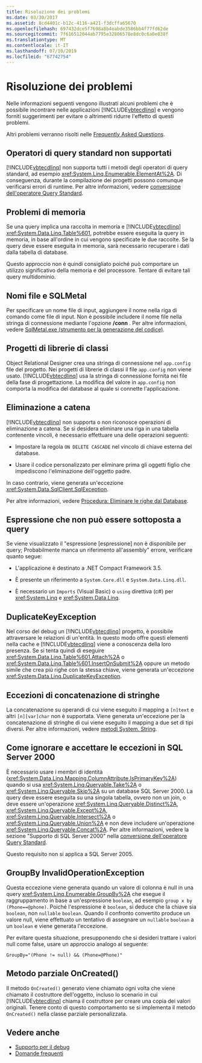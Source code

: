 ```yaml
---
title: Risoluzione dei problemi
ms.date: 03/30/2017
ms.assetid: 8cd4401c-b12c-4116-a421-f3dcffa65670
ms.openlocfilehash: 697432dce5f7698a8b4eabde3586bb4f77fd62de
ms.sourcegitcommit: 7f616512044ab7795e32806578e8dc0c6a0e038f
ms.translationtype: MT
ms.contentlocale: it-IT
ms.lasthandoff: 07/10/2019
ms.locfileid: "67742754"
---
```

# <a name="troubleshooting"></a>Risoluzione dei problemi
Nelle informazioni seguenti vengono illustrati alcuni problemi che è possibile incontrare nelle applicazioni [!INCLUDE[vbtecdlinq](../../../../../../includes/vbtecdlinq-md.md)] e vengono forniti suggerimenti per evitare o altrimenti ridurre l'effetto di questi problemi.  
  
 Altri problemi verranno risolti nelle [Frequently Asked Questions](../../../../../../docs/framework/data/adonet/sql/linq/frequently-asked-questions.md).  
  
## <a name="unsupported-standard-query-operators"></a>Operatori di query standard non supportati  
 [!INCLUDE[vbtecdlinq](../../../../../../includes/vbtecdlinq-md.md)] non supporta tutti i metodi degli operatori di query standard, ad esempio <xref:System.Linq.Enumerable.ElementAt%2A>. Di conseguenza, durante la compilazione dei progetti possono comunque verificarsi errori di runtime. Per altre informazioni, vedere [conversione dell'operatore Query Standard](../../../../../../docs/framework/data/adonet/sql/linq/standard-query-operator-translation.md).  
  
## <a name="memory-issues"></a>Problemi di memoria  
 Se una query implica una raccolta in memoria e [!INCLUDE[vbtecdlinq](../../../../../../includes/vbtecdlinq-md.md)] <xref:System.Data.Linq.Table%601>, potrebbe essere eseguita la query in memoria, in base all'ordine in cui vengono specificate le due raccolte. Se la query deve essere eseguita in memoria, sarà necessario recuperare i dati dalla tabella di database.  
  
 Questo approccio non è quindi consigliato poiché può comportare un utilizzo significativo della memoria e del processore. Tentare di evitare tali query multidominio.  
  
## <a name="file-names-and-sqlmetal"></a>Nomi file e SQLMetal  
 Per specificare un nome file di input, aggiungere il nome nella riga di comando come file di input. Non è possibile includere il nome file nella stringa di connessione mediante l'opzione **/conn** . Per altre informazioni, vedere [SqlMetal.exe (strumento per la generazione del codice)](../../../../../../docs/framework/tools/sqlmetal-exe-code-generation-tool.md).  
  
## <a name="class-library-projects"></a>Progetti di librerie di classi  
 Object Relational Designer crea una stringa di connessione nel `app.config` file del progetto. Nei progetti di librerie di classi il file `app.config` non viene usato. [!INCLUDE[vbtecdlinq](../../../../../../includes/vbtecdlinq-md.md)] usa la stringa di connessione fornita nei file della fase di progettazione. La modifica del valore in `app.config` non comporta la modifica del database al quale si connette l'applicazione.  
  
## <a name="cascade-delete"></a>Eliminazione a catena  
 [!INCLUDE[vbtecdlinq](../../../../../../includes/vbtecdlinq-md.md)] non supporta o non riconosce operazioni di eliminazione a catena. Se si desidera eliminare una riga in una tabella contenente vincoli, è necessario effettuare una delle operazioni seguenti:  
  
- Impostare la regola `ON DELETE CASCADE` nel vincolo di chiave esterna del database.  
  
- Usare il codice personalizzato per eliminare prima gli oggetti figlio che impediscono l'eliminazione dell'oggetto padre.  
  
 In caso contrario, viene generata un'eccezione <xref:System.Data.SqlClient.SqlException>.  
  
 Per altre informazioni, vedere [Procedura: Eliminare le righe dal Database](../../../../../../docs/framework/data/adonet/sql/linq/how-to-delete-rows-from-the-database.md).  
  
## <a name="expression-not-queryable"></a>Espressione che non può essere sottoposta a query  
 Se viene visualizzato il "espressione [espressione] non è disponibile per query; Probabilmente manca un riferimento all'assembly" errore, verificare quanto segue:  
  
- L'applicazione è destinato a .NET Compact Framework 3.5.  
  
- È presente un riferimento a `System.Core.dll` e `System.Data.Linq.dll`.  
  
- È necessario un `Imports` (Visual Basic) o `using` direttiva (c#) per <xref:System.Linq> e <xref:System.Data.Linq>.  
  
## <a name="duplicatekeyexception"></a>DuplicateKeyException  
 Nel corso del debug un [!INCLUDE[vbtecdlinq](../../../../../../includes/vbtecdlinq-md.md)] progetto, è possibile attraversare le relazioni di un'entità. In questo modo offre questi elementi nella cache e [!INCLUDE[vbtecdlinq](../../../../../../includes/vbtecdlinq-md.md)] viene a conoscenza della loro presenza. Se si tenta quindi di eseguire <xref:System.Data.Linq.Table%601.Attach%2A> o <xref:System.Data.Linq.Table%601.InsertOnSubmit%2A> oppure un metodo simile che crea più righe con la stessa chiave, viene generata un'eccezione <xref:System.Data.Linq.DuplicateKeyException>.  
  
## <a name="string-concatenation-exceptions"></a>Eccezioni di concatenazione di stringhe  
 La concatenazione su operandi di cui viene eseguito il mapping a `[n]text` e altri `[n][var]char` non è supportata. Viene generata un'eccezione per la concatenazione di stringhe di cui viene eseguito il mapping a due set di tipi diversi. Per altre informazioni, vedere [metodi System. String](../../../../../../docs/framework/data/adonet/sql/linq/system-string-methods.md).  
  
## <a name="skip-and-take-exceptions-in-sql-server-2000"></a>Come ignorare e accettare le eccezioni in SQL Server 2000  
 È necessario usare i membri di identità (<xref:System.Data.Linq.Mapping.ColumnAttribute.IsPrimaryKey%2A>) quando si usa <xref:System.Linq.Queryable.Take%2A> o <xref:System.Linq.Queryable.Skip%2A> su un database SQL Server 2000. La query deve essere eseguita su una singola tabella, ovvero non un join, o deve essere un'operazione <xref:System.Linq.Queryable.Distinct%2A>, <xref:System.Linq.Queryable.Except%2A>, <xref:System.Linq.Queryable.Intersect%2A> o <xref:System.Linq.Queryable.Union%2A> e non deve includere un'operazione <xref:System.Linq.Queryable.Concat%2A>. Per altre informazioni, vedere la sezione "Supporto di SQL Server 2000" nella [conversione dell'operatore Query Standard](../../../../../../docs/framework/data/adonet/sql/linq/standard-query-operator-translation.md).  
  
 Questo requisito non si applica a SQL Server 2005.  
  
## <a name="groupby-invalidoperationexception"></a>GroupBy InvalidOperationException  
 Questa eccezione viene generata quando un valore di colonna è null in una query <xref:System.Linq.Enumerable.GroupBy%2A> che esegue il raggruppamento in base a un'espressione `boolean`, ad esempio `group x by (Phone==@phone)`. Poiché l'espressione è `boolean`, si deduce che la chiave sia `boolean`, non `nullable` `boolean`. Quando il confronto convertito produce un valore null, viene effettuato un tentativo di assegnare un `nullable` `boolean` a un `boolean` e viene generata l'eccezione.  
  
 Per evitare questa situazione, presupponendo che si desideri trattare i valori null come false, usare un approccio analogo al seguente:  
  
 `GroupBy="(Phone != null) && (Phone=@Phone)"`  
  
## <a name="oncreated-partial-method"></a>Metodo parziale OnCreated()  
 Il metodo `OnCreated()` generato viene chiamato ogni volta che viene chiamato il costruttore dell'oggetto, incluso lo scenario in cui [!INCLUDE[vbtecdlinq](../../../../../../includes/vbtecdlinq-md.md)] chiama il costruttore per creare una copia dei valori originali. Tenere conto di questo comportamento se si implementa il metodo `OnCreated()` nella classe parziale personalizzata.  
  
## <a name="see-also"></a>Vedere anche

- [Supporto per il debug](../../../../../../docs/framework/data/adonet/sql/linq/debugging-support.md)
- [Domande frequenti](../../../../../../docs/framework/data/adonet/sql/linq/frequently-asked-questions.md)
